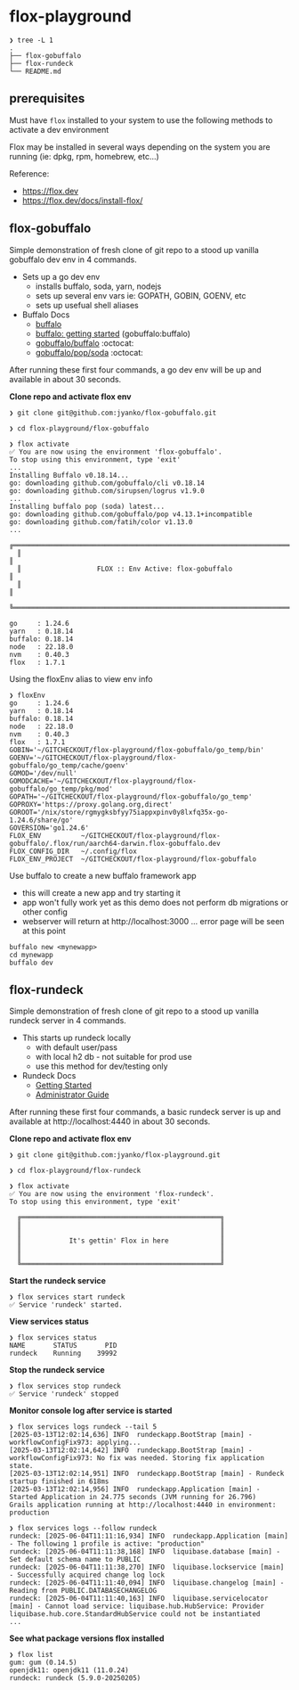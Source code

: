 # flox-playground
```
❯ tree -L 1
.
├── flox-gobuffalo
├── flox-rundeck
└── README.md
```

## prerequisites 
Must have `flox` installed to your system to use the following methods to activate a dev environment

Flox may be installed in several ways depending on the system you are running (ie: dpkg, rpm, homebrew, etc...)

Reference:
- https://flox.dev
- https://flox.dev/docs/install-flox/
  
## flox-gobuffalo

Simple demonstration of fresh clone of git repo to a stood up vanilla gobuffalo dev env in 4 commands. 

- Sets up a go dev env
  - installs buffalo, soda, yarn, nodejs
  - sets up several env vars ie: GOPATH, GOBIN, GOENV, etc
  - sets up usefual shell aliases
- Buffalo Docs
  - [buffalo](https://gobuffalo.io/)
  - [buffalo: getting started](https://gobuffalo.io/documentation/getting_started/installation/) (gobuffalo:buffalo)
  - [gobuffalo/buffalo](https://github.com/gobuffalo/buffalo) :octocat:
  - [gobuffalo/pop/soda](https://github.com/gobuffalo/pop/tree/main/soda) :octocat:

After running these first four commands, a go dev env will be up and available in about 30 seconds.

**Clone repo and activate flox env**
```
❯ git clone git@github.com:jyanko/flox-gobuffalo.git

❯ cd flox-playground/flox-gobuffalo
  
❯ flox activate
✅ You are now using the environment 'flox-gobuffalo'.
To stop using this environment, type 'exit'
...
Installing Buffalo v0.18.14...
go: downloading github.com/gobuffalo/cli v0.18.14
go: downloading github.com/sirupsen/logrus v1.9.0
...
Installing buffalo pop (soda) latest...
go: downloading github.com/gobuffalo/pop v4.13.1+incompatible
go: downloading github.com/fatih/color v1.13.0
...                                                                                    
  ╔════════════════════════════════════════════════════════════════════════════════╗  
  ║                                                                                ║  
  ║                   FLOX :: Env Active: flox-gobuffalo                           ║  
  ║                                                                                ║  
  ╚════════════════════════════════════════════════════════════════════════════════╝  

go     : 1.24.6
yarn   : 0.18.14
buffalo: 0.18.14
node   : 22.18.0
nvm    : 0.40.3
flox   : 1.7.1
```

Using the floxEnv alias to view env info
```
❯ floxEnv
go     : 1.24.6
yarn   : 0.18.14
buffalo: 0.18.14
node   : 22.18.0
nvm    : 0.40.3
flox   : 1.7.1
GOBIN='~/GITCHECKOUT/flox-playground/flox-gobuffalo/go_temp/bin'
GOENV='~/GITCHECKOUT/flox-playground/flox-gobuffalo/go_temp/cache/goenv'
GOMOD='/dev/null'
GOMODCACHE='~/GITCHECKOUT/flox-playground/flox-gobuffalo/go_temp/pkg/mod'
GOPATH='~/GITCHECKOUT/flox-playground/flox-gobuffalo/go_temp'
GOPROXY='https://proxy.golang.org,direct'
GOROOT='/nix/store/rgmygksbfyy75iappxpinv0y8lxfq35x-go-1.24.6/share/go'
GOVERSION='go1.24.6'
FLOX_ENV          ~/GITCHECKOUT/flox-playground/flox-gobuffalo/.flox/run/aarch64-darwin.flox-gobuffalo.dev
FLOX_CONFIG_DIR   ~/.config/flox
FLOX_ENV_PROJECT  ~/GITCHECKOUT/flox-playground/flox-gobuffalo
```
Use buffalo to create a new buffalo framework app
- this will create a new app and try starting it
- app won't fully work yet as this demo does not perform db migrations or other config
- webserver will return at http://localhost:3000 ... error page will be seen at this point
```
buffalo new <mynewapp>
cd mynewapp
buffalo dev
```

## flox-rundeck

Simple demonstration of fresh clone of git repo to a stood up vanilla rundeck server in 4 commands. 

- This starts up rundeck locally
  - with default user/pass
  - with local h2 db - not suitable for prod use
  - use this method for dev/testing only
- Rundeck Docs
  - [Getting Started](https://docs.rundeck.com/docs/learning/getting-started)
  - [Administrator Guide](https://docs.rundeck.com/docs/administration)

After running these first four commands, a basic rundeck server is up and available at http://localhost:4440 in about 30 seconds.

**Clone repo and activate flox env**
```
❯ git clone git@github.com:jyanko/flox-playground.git

❯ cd flox-playground/flox-rundeck
  
❯ flox activate
✅ You are now using the environment 'flox-rundeck'.
To stop using this environment, type 'exit'

  ╔══════════════════════════════════════════════════╗
  ║                                                  ║
  ║                                                  ║
  ║            It's gettin' Flox in here             ║
  ║                                                  ║
  ║                                                  ║
  ╚══════════════════════════════════════════════════╝
```

**Start the rundeck service**
```
❯ flox services start rundeck
✅ Service 'rundeck' started.

```

**View services status**
```
❯ flox services status
NAME       STATUS       PID
rundeck    Running    39992
```

**Stop the rundeck service**
```
❯ flox services stop rundeck
✅ Service 'rundeck' stopped

```

**Monitor console log after service is started**
```
❯ flox services logs rundeck --tail 5
[2025-03-13T12:02:14,636] INFO  rundeckapp.BootStrap [main] - workflowConfigFix973: applying...
[2025-03-13T12:02:14,642] INFO  rundeckapp.BootStrap [main] - workflowConfigFix973: No fix was needed. Storing fix application state.
[2025-03-13T12:02:14,951] INFO  rundeckapp.BootStrap [main] - Rundeck startup finished in 618ms
[2025-03-13T12:02:14,956] INFO  rundeckapp.Application [main] - Started Application in 24.775 seconds (JVM running for 26.796)
Grails application running at http://localhost:4440 in environment: production

❯ flox services logs --follow rundeck
rundeck: [2025-06-04T11:11:16,934] INFO  rundeckapp.Application [main] - The following 1 profile is active: "production"
rundeck: [2025-06-04T11:11:38,168] INFO  liquibase.database [main] - Set default schema name to PUBLIC
rundeck: [2025-06-04T11:11:38,270] INFO  liquibase.lockservice [main] - Successfully acquired change log lock
rundeck: [2025-06-04T11:11:40,094] INFO  liquibase.changelog [main] - Reading from PUBLIC.DATABASECHANGELOG
rundeck: [2025-06-04T11:11:40,163] INFO  liquibase.servicelocator [main] - Cannot load service: liquibase.hub.HubService: Provider liquibase.hub.core.StandardHubService could not be instantiated
...
```
**See what package versions flox installed**
```
❯ flox list
gum: gum (0.14.5)
openjdk11: openjdk11 (11.0.24)
rundeck: rundeck (5.9.0-20250205)
```


